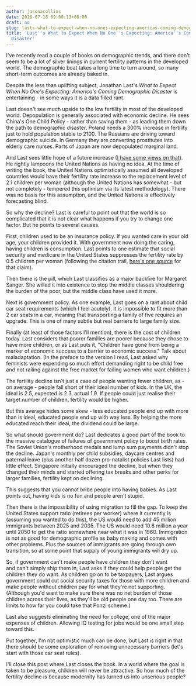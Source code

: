 ```yaml
---
author: jasonacollins
date: 2016-07-18 09:00:13+00:00
draft: no
slug: lasts-what-to-expect-when-no-ones-expecting-americas-coming-demographic-disaster
title: 'Last''s What to Expect When No One''s Expecting: America''s Coming Demographic
  Disaster'
---
```


I've recently read a couple of books on demographic trends, and there don't seem to be a lot of silver linings in current fertility patterns in the developed world. The demographic boat takes a long time to turn around, so many short-term outcomes are already baked in.

Despite the less than uplifting subject, Jonathan Last's *What to Expect When No One's Expecting: America's Coming Demographic Disaster* is entertaining - in some ways it is a data filled rant.

Last doesn't see much upside to the low fertility in most of the developed world. Depopulation is generally associated with economic decline. He sees China's One Child Policy - rather than saving them - as leading them down the path to demographic disaster. Poland needs a 300% increase in fertility just to hold population stable to 2100. The Russians are driving toward demographic suicide. In Germany they are converting prostitutes into elderly care nurses. Parts of Japan are now depopulated marginal land.

And Last sees little hope of a future increase ([I have some views on that](https://jasoncollins.blog/fertility-is-going-to-go-up/)). He rightly lampoons the United Nations as having no idea. At the time of writing the book, the United Nations optimistically assumed all developed countries would have their fertility rate increase to the replacement level of 2.1 children per woman (although the United Nations has somewhat - but not completely - tempered this optimism via its latest methodology). There was no basis for this assumption, and the United Nations is effectively forecasting blind.

So why the decline? Last is careful to point out that the world is so complicated that it is not clear what happens if you try to change one factor. But he points to several causes.

First, children used to be an insurance policy. If you wanted care in your old age, your children provided it. With government now doing the caring, having children is consumption. Last points to one estimate that social security and medicare in the United States suppresses the fertility rate by 0.5 children per woman (following the citation trail, [here's one source](http://www.nber.org/papers/w11146) for that claim).

Then there is the pill, which Last classifies as a major backfire for Margaret Sanger. She willed it into existence to stop the middle classes shouldering the burden of the poor, but the middle class have used it more.

Next is government policy. As one example, Last goes on a rant about child car seat requirements (which I feel acutely). It is impossible to fit more than 2 car seats in a car, meaning that transporting a family of five requires an upgrade. This is one of many subtle but real barriers to large family size.

Finally (at least of those factors I'll mention), there is the cost of children today. Last considers that poorer families are poorer because they chose to have more children, or as Last puts it, "Children have gone from being a marker of economic success to a barrier to economic success." Talk about maladaptation. (In the preface to the version I read, Last asked why feminists were expending so much effort demanding right to be child free and not railing against the free market for failing women who want children.)

The fertility decline isn't just a case of people wanting fewer children, as - on average - people fall short of their ideal number of kids. In the UK, the ideal is 2.5, expected is 2.3, actual 1.9. If people could just realise their target number of children, fertility would be higher.

But this average hides some skew - less educated people end up with more than is ideal, educated people end up with way less. By helping the more educated reach their ideal, the dividend could be large.

So what should government do? Last dedicates a good part of the book to the massive catalogue of failures of government policy to boost birth rates. The Soviet Union's motherhood medals and lump sum payments didn't stop the decline. Japan's monthly per child subsidies, daycare centres and paternal leave (plus another half dozen pro-natalist policies Last lists) had little effect. Singapore initially encouraged the decline, but when they changed their minds and started offering tax breaks and other perks for larger families, fertility kept on declining.

This suggests that you cannot bribe people into having babies. As Last points out, having kids is no fun and people aren't stupid.

Then there is the impossibility of using migration to fill the gap. To keep the United States support ratio (retirees per worker) where it currently is (assuming you wanted to do this), the US would need to add 45 million immigrants between 2025 and 2035. The US would need 10.8 million a year until 2050 to get the ratio somewhere near what it was in 1960. Immigration is not as good for demographic profile as baby making and comes with other problems. Plus the sources of immigrants are going through own transition, so at some point that supply of young immigrants will dry up.

So, if government can't make people have children they don't want and can't simply ship them in, Last asks if they could help people get the children they do want. As children go on to be taxpayers, Last argues government could cut social security taxes for those with more children and make people without children pay for what they're not supporting. (Although you'd want to make sure there was no net burden of those children across their lives, as they'll be old people one day too. There are limits to how far you could take that Ponzi scheme.)

Last also suggests eliminating the need for college, one of the major expenses of children. Allowing IQ testing for jobs would be one small step toward this.

Put together, I'm not optimistic much can be done, but Last is right in that there should be some exploration of removing unnecessary barriers (let's start with those car seat rules).

I'll close this post where Last closes the book. In a world where the goal is taken to be pleasure, children will never be attractive. So how much of the fertility decline is because modernity has turned us into unserious people?
